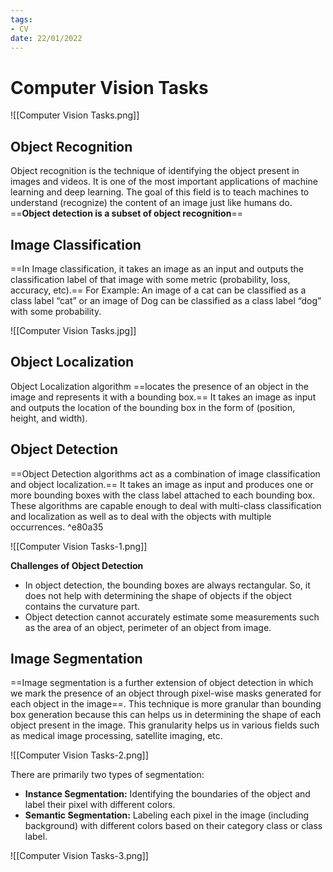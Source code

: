 ```yaml
---
tags:
- CV
date: 22/01/2022
---
```


# Computer Vision Tasks

![[Computer Vision Tasks.png]]



## Object Recognition

Object recognition is the technique of identifying the object present in images and videos. It is one of the most important applications of machine learning and deep learning. The goal of this field is to teach machines to understand (recognize) the content of an image just like humans do. ==**Object detection is a subset of object recognition**==

## Image Classification

==In Image classification, it takes an image as an input and outputs the classification label of that image with some metric (probability, loss, accuracy, etc).== For Example: An image of a cat can be classified as a class label “cat” or an image of Dog can be classified as a class label “dog” with some probability.

![[Computer Vision Tasks.jpg]]

## Object Localization

Object Localization algorithm ==locates the presence of an object in the image and represents it with a bounding box.== It takes an image as input and outputs the location of the bounding box in the form of (position, height, and width).

## Object Detection

==Object Detection algorithms act as a combination of image classification and object localization.== It takes an image as input and produces one or more bounding boxes with the class label attached to each bounding box. These algorithms are capable enough to deal with multi-class classification and localization as well as to deal with the objects with multiple occurrences. ^e80a35

![[Computer Vision Tasks-1.png]]

**Challenges of Object Detection**
-   In object detection, the bounding boxes are always rectangular. So, it does not help with determining the shape of objects if the object contains the curvature part.
-   Object detection cannot accurately estimate some measurements such as the area of an object, perimeter of an object from image.

## Image Segmentation

==Image segmentation is a further extension of object detection in which we mark the presence of an object through pixel-wise masks generated for each object in the image==. This technique is more granular than bounding box generation because this can helps us in determining the shape of each object present in the image. This granularity helps us in various fields such as medical image processing, satellite imaging, etc.

![[Computer Vision Tasks-2.png]]

There are primarily two types of segmentation:

-   **Instance Segmentation:** Identifying the boundaries of the object and label their pixel with different colors.
-   **Semantic Segmentation:** Labeling each pixel in the image (including background) with different colors based on their category class or class label.

![[Computer Vision Tasks-3.png]]
